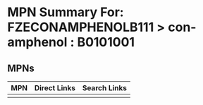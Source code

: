 



# MPN Summary For: FZECONAMPHENOLB111 > con-amphenol : B0101001

## MPNs
  

|MPN|Direct Links|Search Links|
| :--- | :--- | :--- |
||||
